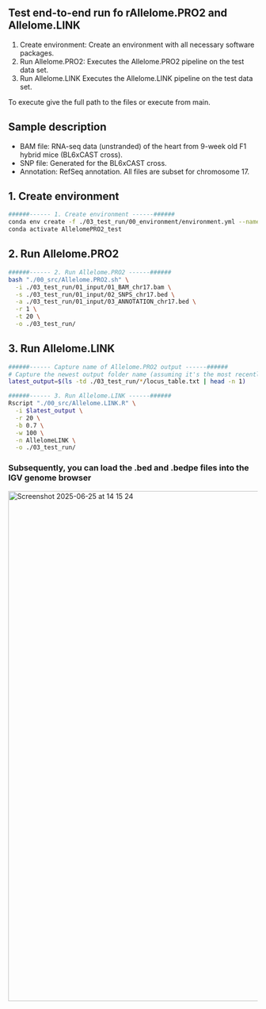 ## Test end-to-end run fo rAllelome.PRO2 and Allelome.LINK

1. Create environment: Create an environment with all necessary software packages.
2. Run Allelome.PRO2: Executes the Allelome.PRO2 pipeline on the test data set.
3. Run Allelome.LINK Executes the Allelome.LINK pipeline on the test data set.

To execute give the full path to the files or execute from main.

## Sample description
- BAM file: RNA-seq data (unstranded) of the heart from 9-week old F1 hybrid mice (BL6xCAST cross).
- SNP file: Generated for the BL6xCAST cross.
- Annotation: RefSeq annotation.
All files are subset for chromosome 17.

## 1. Create environment
```bash
######------ 1. Create environment ------######
conda env create -f ./03_test_run/00_environment/environment.yml --name AllelomePRO2_test
conda activate AllelomePRO2_test
```

## 2. Run Allelome.PRO2
```bash
######------ 2. Run Allelome.PRO2 ------######
bash "./00_src/Allelome.PRO2.sh" \
  -i ./03_test_run/01_input/01_BAM_chr17.bam \
  -s ./03_test_run/01_input/02_SNPS_chr17.bed \
  -a ./03_test_run/01_input/03_ANNOTATION_chr17.bed \
  -r 1 \
  -t 20 \
  -o ./03_test_run/
```

## 3. Run Allelome.LINK
```bash
######------ Capture name of Allelome.PRO2 output ------######
# Capture the newest output folder name (assuming it's the most recently created/modified)
latest_output=$(ls -td ./03_test_run/*/locus_table.txt | head -n 1)

######------ 3. Run Allelome.LINK ------######
Rscript "./00_src/Allelome.LINK.R" \
  -i $latest_output \
  -r 20 \
  -b 0.7 \
  -w 100 \
  -n AllelomeLINK \
  -o ./03_test_run/
```

### Subsequently, you can load the .bed and .bedpe files into the IGV genome browser

<img width="1029" alt="Screenshot 2025-06-25 at 14 15 24" src="https://github.com/user-attachments/assets/0dd63112-7c2e-49e2-9a52-d6dd1d8e508f" />




